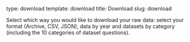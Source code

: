 type: download
template: download
title:  Download
slug: download


Select which way you would like to download your raw data: select your format (Archive, CSV, JSON), data by year and datasets by category (including the 10 categories of dataset questions).
